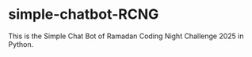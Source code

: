 # simple-chatbot-RCNG
This is the Simple Chat Bot of Ramadan Coding Night Challenge 2025 in Python. 
